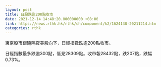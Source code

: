```yaml
---
layout: post
title: 日股跌逾200點收市
date: 2021-12-14 14:48:20.000000000 +08:00
link: https://news.rthk.hk/rthk/ch/component/k2/1624138-20211214.htm
categories: rthk
---
```


東京股市跟隨隔夜美股向下，日經指數跌逾200點收市。

日經指數最多跌逾300點，低見28309點。收市報28432點，跌207點，跌幅0.73%。
